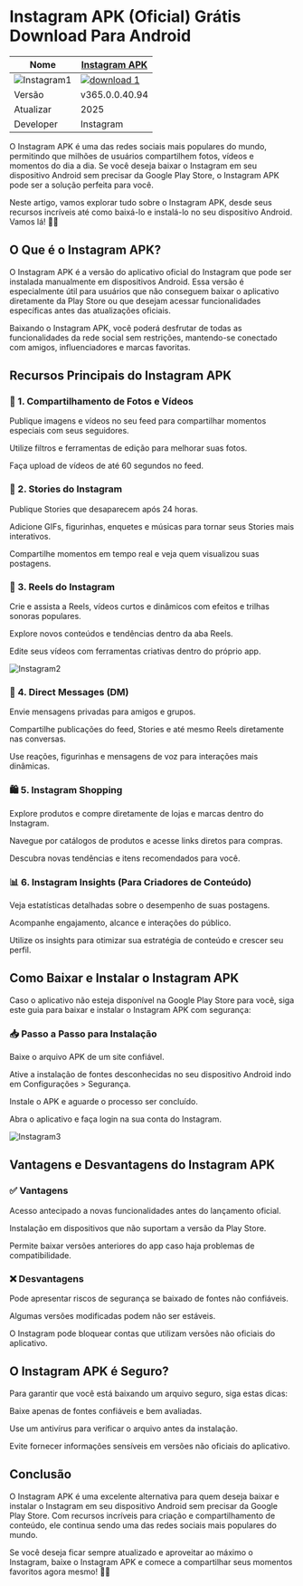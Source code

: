 # Instagram APK (Oficial) Grátis Download Para Android

| Nome | [Instagram APK](https://apksil.com/instagram-apk/) |
|--------------|-------|
| ![Instagram1](https://github.com/user-attachments/assets/20e5e2c3-fd2e-4c2d-8edf-2d58b22b6f73) | <a href="https://apksil.com/instagram-apk/">![download 1](https://github.com/user-attachments/assets/63059ddb-640f-4061-a534-b77f4c7a2039)</a> |
| Versão | v365.0.0.40.94 |
| Atualizar | 2025 |
| Developer | Instagram |

O Instagram APK é uma das redes sociais mais populares do mundo, permitindo que milhões de usuários compartilhem fotos, vídeos e momentos do dia a dia. Se você deseja baixar o Instagram em seu dispositivo Android sem precisar da Google Play Store, o Instagram APK pode ser a solução perfeita para você.

Neste artigo, vamos explorar tudo sobre o Instagram APK, desde seus recursos incríveis até como baixá-lo e instalá-lo no seu dispositivo Android. Vamos lá! 📸📲

## O Que é o Instagram APK?

O Instagram APK é a versão do aplicativo oficial do Instagram que pode ser instalada manualmente em dispositivos Android. Essa versão é especialmente útil para usuários que não conseguem baixar o aplicativo diretamente da Play Store ou que desejam acessar funcionalidades específicas antes das atualizações oficiais.

Baixando o Instagram APK, você poderá desfrutar de todas as funcionalidades da rede social sem restrições, mantendo-se conectado com amigos, influenciadores e marcas favoritas.

## Recursos Principais do Instagram APK

### 📸 1. Compartilhamento de Fotos e Vídeos

Publique imagens e vídeos no seu feed para compartilhar momentos especiais com seus seguidores.

Utilize filtros e ferramentas de edição para melhorar suas fotos.

Faça upload de vídeos de até 60 segundos no feed.

### 📖 2. Stories do Instagram

Publique Stories que desaparecem após 24 horas.

Adicione GIFs, figurinhas, enquetes e músicas para tornar seus Stories mais interativos.

Compartilhe momentos em tempo real e veja quem visualizou suas postagens.

### 🎥 3. Reels do Instagram

Crie e assista a Reels, vídeos curtos e dinâmicos com efeitos e trilhas sonoras populares.

Explore novos conteúdos e tendências dentro da aba Reels.

Edite seus vídeos com ferramentas criativas dentro do próprio app.

![Instagram2](https://github.com/user-attachments/assets/2e7b30c1-10d2-4333-bcd0-eb67c5cb2daa)

### 💬 4. Direct Messages (DM)

Envie mensagens privadas para amigos e grupos.

Compartilhe publicações do feed, Stories e até mesmo Reels diretamente nas conversas.

Use reações, figurinhas e mensagens de voz para interações mais dinâmicas.

### 🛍️ 5. Instagram Shopping

Explore produtos e compre diretamente de lojas e marcas dentro do Instagram.

Navegue por catálogos de produtos e acesse links diretos para compras.

Descubra novas tendências e itens recomendados para você.

### 📊 6. Instagram Insights (Para Criadores de Conteúdo)

Veja estatísticas detalhadas sobre o desempenho de suas postagens.

Acompanhe engajamento, alcance e interações do público.

Utilize os insights para otimizar sua estratégia de conteúdo e crescer seu perfil.

## Como Baixar e Instalar o Instagram APK

Caso o aplicativo não esteja disponível na Google Play Store para você, siga este guia para baixar e instalar o Instagram APK com segurança:

### 📥 Passo a Passo para Instalação

Baixe o arquivo APK de um site confiável.

Ative a instalação de fontes desconhecidas no seu dispositivo Android indo em Configurações > Segurança.

Instale o APK e aguarde o processo ser concluído.

Abra o aplicativo e faça login na sua conta do Instagram.

![Instagram3](https://github.com/user-attachments/assets/b17affc0-b07e-47bb-aac3-f48e21d04142)

## Vantagens e Desvantagens do Instagram APK

### ✅ Vantagens

Acesso antecipado a novas funcionalidades antes do lançamento oficial.

Instalação em dispositivos que não suportam a versão da Play Store.

Permite baixar versões anteriores do app caso haja problemas de compatibilidade.

### ❌ Desvantagens

Pode apresentar riscos de segurança se baixado de fontes não confiáveis.

Algumas versões modificadas podem não ser estáveis.

O Instagram pode bloquear contas que utilizam versões não oficiais do aplicativo.

## O Instagram APK é Seguro?

Para garantir que você está baixando um arquivo seguro, siga estas dicas:

Baixe apenas de fontes confiáveis e bem avaliadas.

Use um antivírus para verificar o arquivo antes da instalação.

Evite fornecer informações sensíveis em versões não oficiais do aplicativo.

## Conclusão

O Instagram APK é uma excelente alternativa para quem deseja baixar e instalar o Instagram em seu dispositivo Android sem precisar da Google Play Store. Com recursos incríveis para criação e compartilhamento de conteúdo, ele continua sendo uma das redes sociais mais populares do mundo.

Se você deseja ficar sempre atualizado e aproveitar ao máximo o Instagram, baixe o Instagram APK e comece a compartilhar seus momentos favoritos agora mesmo! 📸💙
